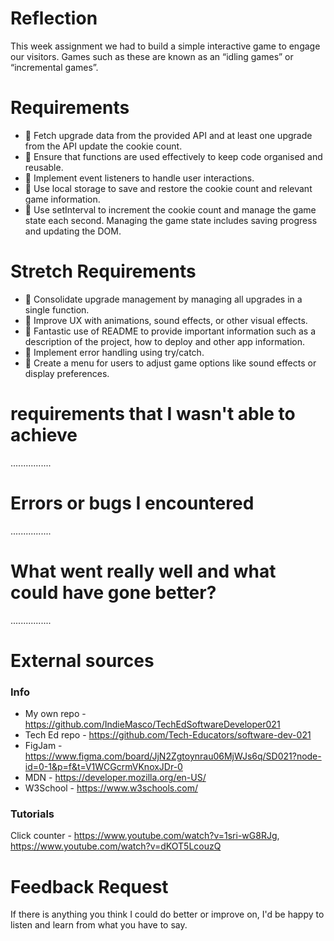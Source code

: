 # Reflection

This week assignment we had to build a simple interactive game to engage our visitors. Games such as these are known as an “idling games” or “incremental games”.

# Requirements

- 🎯 Fetch upgrade data from the provided API and at least one upgrade from the API update the cookie count.
- 🎯 Ensure that functions are used effectively to keep code organised and reusable.
- 🎯 Implement event listeners to handle user interactions.
- 🎯 Use local storage to save and restore the cookie count and relevant game information.
- 🎯 Use setInterval to increment the cookie count and manage the game state each second. Managing the game state includes saving progress and updating the DOM.

# Stretch Requirements

- 🏹 Consolidate upgrade management by managing all upgrades in a single function.
- 🏹 Improve UX with animations, sound effects, or other visual effects.
- 🏹 Fantastic use of README to provide important information such as a description of the project, how to deploy and other app information.
- 🏹 Implement error handling using try/catch.
- 🏹 Create a menu for users to adjust game options like sound effects or display preferences.

# requirements that I wasn't able to achieve

................

# Errors or bugs I encountered

................

# What went really well and what could have gone better?

................

# External sources

### Info

- My own repo - https://github.com/IndieMasco/TechEdSoftwareDeveloper021
- Tech Ed repo - https://github.com/Tech-Educators/software-dev-021
- FigJam - https://www.figma.com/board/JjN2Zgtoynrau06MjWJs6q/SD021?node-id=0-1&p=f&t=V1WCGcrmVKnoxJDr-0
- MDN - https://developer.mozilla.org/en-US/
- W3School - https://www.w3schools.com/

### Tutorials

Click counter - https://www.youtube.com/watch?v=1sri-wG8RJg, https://www.youtube.com/watch?v=dKOT5LcouzQ

# Feedback Request

If there is anything you think I could do better or improve on, I'd be happy to listen and learn from what you have to say.